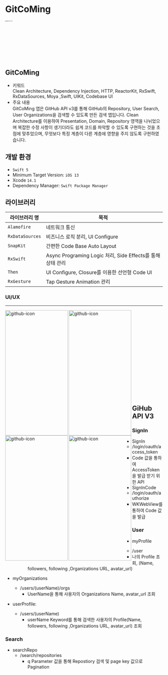 # GitCoMing

<img width="500" height="500" src="https://user-images.githubusercontent.com/23008224/211275019-0102ac39-c908-48a5-8423-2676ff22fe79.png" alt="github-icon" style="zoom:25%;"/>

## GitCoMing



- 키워드  
  Clean Architecture, Dependency Injection, HTTP,  ReactorKit, RxSwift, RxDataSources, Moya  ,Swift, UIKit, Codebase UI
- 주요 내용  
  GitCoMing 앱은 GitHub API v3를 통해 GitHub의 Repository, User Search, User Organizations을 검색할 수 있도록 만든 검색 앱입니다. Clean Architecture를 이용하여 Presentation, Domain, Repository 영역을 나뉘었으며 복잡한 수정 사항이 생기더라도 쉽게 코드를 파악할 수 있도록 구현하는 것을 초점에 맞추었으며, 무엇보다 특정 계층이 다른 계층에 영향을 주지 않도록 구현하였습니다.

## 개발 환경


- `Swift 5`
- Minimum Target Version: `iOS 13`
- Xcode `14.1` 
- Dependency Manager: `Swift Package Manager`

## 라이브러리

| 라이브러리 명   | 목적                                                       |
| --------------- | ---------------------------------------------------------- |
| `Alamofire`     | 네트워크 통신                                              |
| `RxDataSources` | 비즈니스 로직 분리, UI Configure                           |
| `SnapKit`       | 간편한 Code Base Auto Layout                               |
| `RxSwift`       | Async Programing Logic 처리, Side Effects를 통해 상태 관리 |
| `Then`          | UI Configure, Closure를 이용한 선언형 Code UI              |
| `RxGesture`     | Tap Gesture Animation 관리                                 |


### UI/UX

---
<img width="200" height="400" align="left" src="https://user-images.githubusercontent.com/23008224/211286943-35281777-b6e1-4e61-9155-a2417caddb83.png" alt="github-icon"/> <img width="200" height="400" align="left" src="https://user-images.githubusercontent.com/23008224/211287050-2ef5daaa-a30e-4ea6-97b2-c65e16ccf35a.png" alt="github-icon"/> <img width="200" height="400" align="left" src="https://user-images.githubusercontent.com/23008224/211287444-b77470ee-3ada-49d7-a7cf-f9882ad62983.png" alt="github-icon"/> <img width="200" height="400" align="left" src="https://user-images.githubusercontent.com/23008224/211287625-36c731a3-0774-44d4-8ecd-ac50676d2d17.png" alt="github-icon"/> <br/><br/><br/> <br/> <br/> <br/> <br/> <br/> <br/> <br/> <br/> <br/> <br/> <br/> <br/> <br/>

## GiHub API V3

### SignIn

- SignIn
  - /login/oauth/access_token
    - Code 값을 통하여 AccessToken을 발급 받기 위한 API
- SignInCode
  - /login/oauth/authorize
    - WKWebView를 통하여 Code 값을 발급

### User
- myProfile
  - /user
    - 나의 Profile 조회, (Name, followers, following ,Organizations URL, avatar_url)
- myOrganizations
  - /users/\(userName)/orgs
    - UserName을 통해 사용자의 Organizations Name, avatar_url 조회

- userProfile: 
  - /users/\(userName)
    - userName Keyword를 통해 검색한 사용자의 Profile(Name, followers, following ,Organizations URL, avatar_url) 조회
    
### Search
  - searchRepo
    - /search/repositories
      - q Parameter 값을 통해 Repostiory 검색 및 page key 값으로 Pagination

